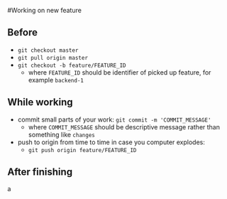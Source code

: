 #Working on new feature

## Before

- `git checkout master`
- `git pull origin master`
- `git checkout -b feature/FEATURE_ID`
  - where `FEATURE_ID` should be identifier of picked up feature, for example `backend-1`

## While working

- commit small parts of your work:  `git commit -m 'COMMIT_MESSAGE'`
  - where `COMMIT_MESSAGE` should be descriptive message rather than something like `changes`
- push to origin from time to time in case you computer explodes:
  - `git push origin feature/FEATURE_ID`

## After finishing

a